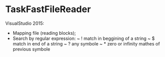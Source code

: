 # TaskFastFileReader
VisualStudio 2015:
  - Mapping file (reading blocks);
  - Search by regular expression:
      ~ ! match in beggining of a string
      ~ $ match in end of a string
      ~ ? any symbole
      ~ * zero or infinity mathes of previous symbole
